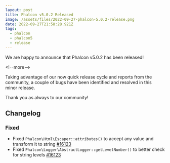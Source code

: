 ```yaml
---
layout: post
title: Phalcon v5.0.2 Released
image: /assets/files/2022-09-27-phalcon-5.0.2-release.png
date: 2022-09-27T21:58:28.921Z
tags:
  - phalcon
  - phalcon5
  - release
---
```

W﻿e are happy to announce that Phalcon v5.0.2 has been released!

<﻿!--more-->

T﻿aking advantage of our now quick release cycle and reports from the community, a couple of bugs have been identified and resolved in this minor release.

T﻿hank you as always to our community!

## C﻿hangelog

### Fixed
- Fixed `Phalcon\Html\Escaper::attributes()` to accept any value and transform it to string [#16123](https://github.com/phalcon/cphalcon/issues/16123)
- Fixed `Phalcon\Logger\AbstractLogger::getLevelNumber()` to better check for string levels [#16123](https://github.com/phalcon/cphalcon/issues/16123)
